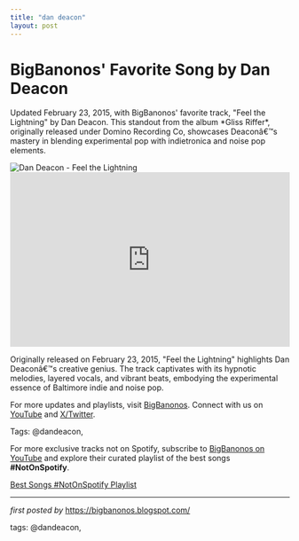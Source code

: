 ```yaml
---
title: "dan deacon"
layout: post
---
```

<!-- Post Title -->
<h1 >BigBanonos' Favorite Song by Dan Deacon</h1> <!-- Introductory Text -->
<p >Updated February 23, 2015, with BigBanonos' favorite track, "Feel the Lightning" by Dan Deacon. This standout from the album *Gliss Riffer*, originally released under Domino Recording Co, showcases Deaconâ€™s mastery in blending experimental pop with indietronica and noise pop elements.</p> <!-- Featured Image -->
<div > <img src="https://tricycle.org/wp-content/uploads/2020/03/dan-deacon-meditation.jpg" alt="Dan Deacon - Feel the Lightning" />
</div> <!-- YouTube Video Embed -->
<div > <iframe width="100%" height="315" src="https://www.youtube.com/embed/kK-1axSGkXc" title="Dan Deacon - Feel The Lightning (Official Video)" frameborder="0" allow="accelerometer; autoplay; clipboard-write; encrypted-media; gyroscope; picture-in-picture; web-share" referrerpolicy="strict-origin-when-cross-origin" allowfullscreen></iframe>
</div> <!-- Song Information -->
<div > <p>Originally released on February 23, 2015, "Feel the Lightning" highlights Dan Deaconâ€™s creative genius. The track captivates with its hypnotic melodies, layered vocals, and vibrant beats, embodying the experimental essence of Baltimore indie and noise pop.</p>
</div> <!-- Footer Links -->
<div > <p>For more updates and playlists, visit <a href="https://bigbanonos.blogspot.com/" target="_blank">BigBanonos</a>. Connect with us on <a href="https://www.youtube.com/@BigBanonos" target="_blank">YouTube</a> and <a href="https://x.com/bigbanonos" target="_blank">X/Twitter</a>.</p>
</div> <!-- Tags -->
<p >Tags: @dandeacon,</p>


<!--Subscribe and Playlist Links-->
<div>
    <p>For more exclusive tracks not on Spotify, subscribe to <a href="https://www.youtube.com/@BigBanonos" target="_blank">BigBanonos on YouTube</a> and explore their curated playlist of the best songs <strong>#NotOnSpotify</strong>.</p>
    <p><a href="https://www.youtube.com/playlist?list=PLtuNtuTatqI0kFahUCbtbfenC_ET5O_tr" target="_blank">Best Songs #NotOnSpotify Playlist<br /></a></p></div>

<hr />

<p><em>first posted by</em> <a href="https://bigbanonos.blogspot.com/" rel="noopener" target="_new">https://bigbanonos.blogspot.com/</a></p>

<p>tags: @dandeacon,</p>
